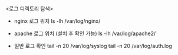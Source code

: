 <로그 디렉토리 탐색>
- nginx 로그 위치
ls -lh /var/log/nginx/

- apache 로그 위치 (설치 후 확인 가능)
ls -lh /var/log/apache2/

- 일반 로그 확인
tail -n 20 /var/log/syslog
tail -n 20 /var/log/auth.log